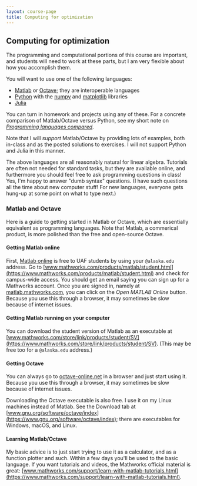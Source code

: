 ```yaml
---
layout: course-page
title: Computing for optimization
---
```


## Computing for optimization

The programming and computational portions of this course are important, and students will need to work at these parts, but I am very flexible about how you accomplish them.

You will want to use one of the following languages:

  * [Matlab](https://matlab.mathworks.com/) or [Octave](https://www.gnu.org/software/octave/index); they are interoperable languages
  * [Python](http://python.org/) with the [numpy](https://numpy.org/) and [matplotlib](http://matplotlib.org/) libraries
  * [Julia](https://julialang.org/)

You can turn in homework and projects using any of these.  For a concrete comparison of Matlab/Octave versus Python, see my short note on [_Programming languages compared_](https://bueler.github.io/compareMOP.pdf).

Note that I will _support_ Matlab/Octave by providing lots of examples, both in-class and as the posted solutions to exercises.  I will not support Python and Julia in this manner.

The above languages are all reasonably natural for linear algebra.  Tutorials are often not needed for standard tasks, but they are available online, and furthermore you should feel free to ask programming questions in class!  Yes, I'm happy to answer "dumb syntax" questions.  (I have such questions all the time about new computer stuff!  For new languages, everyone gets hung-up at some point on what to type next.)

### Matlab and Octave

Here is a guide to getting started in Matlab or Octave, which are essentially equivalent as programming languages.  Note that Matlab, a commerical product, is more polished than the free and open-source Octave.

#### Getting Matlab online

First, [Matlab online](https://matlab.mathworks.com/) is free to UAF students by using your `@alaska.edu` address.  Go to [www.mathworks.com/products/matlab/student.html](https://www.mathworks.com/products/matlab/student.html) and check for campus-wide access.  You should get an email saying you can sign up for a Mathworks account.  Once you are signed in, namely at [matlab.mathworks.com](https://matlab.mathworks.com/), you can click on the *Open MATLAB Online* button.  Because you use this through a browser, it may sometimes be slow because of internet issues.

#### Getting Matlab running on your computer

You can download the student version of Matlab as an executable at [www.mathworks.com/store/link/products/student/SV](https://www.mathworks.com/store/link/products/student/SV).  (This may be free too for a `@alaska.edu` address.)

#### Getting Octave

You can always go to [octave-online.net](https://octave-online.net/) in a browser and just start using it.  Because you use this through a browser, it may sometimes be slow because of internet issues.

Downloading the Octave executable is also free.  I use it on my Linux machines instead of Matlab.  See the Download tab at [www.gnu.org/software/octave/index](https://www.gnu.org/software/octave/index); there are executables for Windows, macOS, and Linux.

#### Learning Matlab/Octave

My basic advice is to just start trying to use it as a calculator, and as a function plotter and such.  Within a few days you'll be used to the basic language.  If you want tutorials and videos, the Mathworks official material is great: [www.mathworks.com/support/learn-with-matlab-tutorials.html](https://www.mathworks.com/support/learn-with-matlab-tutorials.html).
